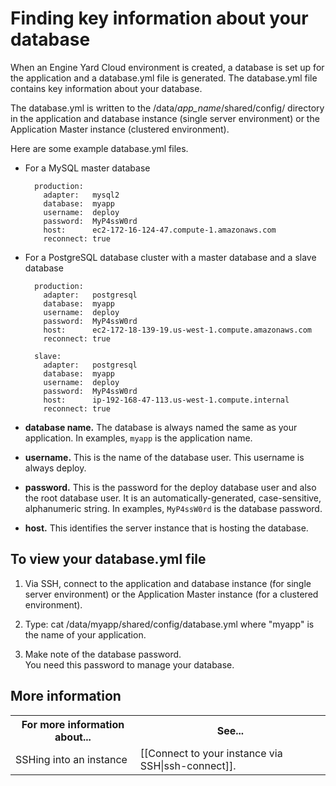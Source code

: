 # Finding key information about your database

When an Engine Yard Cloud environment is created, a database is set up for the application and a database.yml file is generated. The database.yml file contains key information about your database.

The database.yml is written to the /data/*app_name*/shared/config/ directory in the application and database instance (single server environment) or the Application Master instance (clustered environment). 

Here are some example database.yml files.  

* For a MySQL master database

        production:
	      adapter:   mysql2
	      database:  myapp
    	  username:  deploy
    	  password:  MyP4ssW0rd
    	  host:      ec2-172-16-124-47.compute-1.amazonaws.com
    	  reconnect: true

* For a PostgreSQL database cluster with a master database and a slave database

        production:
          adapter:   postgresql
          database:  myapp
          username:  deploy
          password:  MyP4ssW0rd
          host:      ec2-172-18-139-19.us-west-1.compute.amazonaws.com
          reconnect: true

        slave:
          adapter:   postgresql
          database:  myapp
          username:  deploy
          password:  MyP4ssW0rd
          host:      ip-192-168-47-113.us-west-1.compute.internal
          reconnect: true	

* **database name.** The database is always named the same as your application. In examples, `myapp` is the application name.  
* **username.** This is the name of the database user. This username is always deploy.  
* **password.** This is the password for the deploy database user and also the root database user. It is an automatically-generated, case-sensitive, alphanumeric string. In examples, `MyP4ssW0rd` is the database password.  
* **host.** This identifies the server instance that is hosting the database. 




## To view your database.yml file

1. Via SSH, connect to the application and database instance (for single server environment) or the Application Master instance (for a clustered environment).

2. Type:
        cat /data/myapp/shared/config/database.yml
  where "myapp" is the name of your application.

3. Make note of the database password.  
    You need this password to manage your database. 

<h2 id="topic5"> More information</h2>

<table>
	  <tr>
	    <th>For more information about...</th><th>See...</th>
	  </tr>
	  <tr>
	    <td>SSHing into an instance</td><td>[[Connect to your instance via SSH|ssh-connect]].</td>
	  </tr> 
</table>

